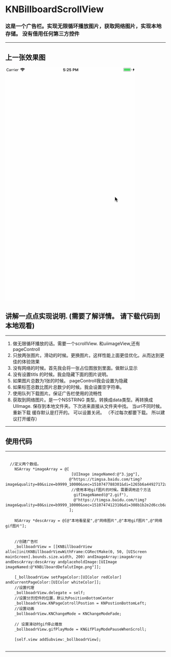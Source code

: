 
# KNBillboardScrollView 

### 这是一个广告栏。实现无限循环播放图片，获取网络图片，实现本地存储。 没有借用任何第三方控件 

----
## 上一张效果图

![](https://github.com/krystalName/KNBillboardScrollView/blob/master/billboardView.gif)

## 讲解一点点实现说明. (需要了解详情。 请下载代码到本地观看)

-----
1. 做无限循环播放的话。需要一个scrollView. 和uiimageView,还有pageControll
2. 只放两张图片。滑动的时候。更换图片。这样性能上面更佳优化。从而达到更佳的体验效果
3. 没有网络的时候。首先我会将一张占位图放到里面。做默认显示
4. 没有设置titls 的时候。我会隐藏下面的图片说明。
5. 如果图片总数为1张的时候。 pageControll我会设置为隐藏 
6. 如果标签总数比图片总数少的时候。我会设置空字符串。
7. 使用队列下载图片。保证广告栏使用的流畅性
8. 获取到网络图片。是一个NSSTRING 类型。转换成data类型。再转换成UIImage. 保存到本地文件夹。下次进来直接从文件夹中找。 当url不同时候。重新下载
缓存默认是打开的。 可以设置关闭。 （不过每次都要下载。 所以建议打开缓存）
----

## 使用代码
----- 
``` objc

  //定义两个数组。
    NSArray *imageArray = @[
                             [UIImage imageNamed:@"3.jpg"],
                            @"https://timgsa.baidu.com/timg?image&quality=80&size=b9999_10000&sec=1510747788301&di=1265b6a44927172a90f3bebcf088ab02&imgtype=0&src=http%3A%2F%2Fh.hiphotos.baidu.com%2Fimage%2Fpic%2Fitem%2F5243fbf2b2119313373b1edd6f380cd791238d67.jpg",
                             //使用本地gif图片的时候。需要调用这个方法
                              gifImageNamed(@"2.gif"),
                              @"https://timgsa.baidu.com/timg?image&quality=80&size=b9999_10000&sec=1510747412310&di=308b1b2e2d6ccb6a35796275fc185eaf&imgtype=0&src=http%3A%2F%2Fimg.zcool.cn%2Fcommunity%2F01f90e593a4ad4a8012193a3dcf03d.gif"
                            ];
    
    NSArray *descArray = @[@"本地看星星",@"网络图片",@"本地gif图片",@"网络gif图片"];
    
    
    //创建广告栏
    _bollboadrView = [[KNBillboadrView alloc]initKNBillboadrViewWithFrame:CGRectMake(0, 50, [UIScreen mainScreen].bounds.size.width, 200) andImageArray:imageArray andDescArray:descArray andplaceholdImage:[UIImage imageNamed:@"KNBilboardDefalutImge.png"]];
    
    [_bollboadrView setPageColor:[UIColor redColor] andCurrentPageColor:[UIColor whiteColor]];
    //设置代理
    _bollboadrView.delegate = self;
    //设置分页控件的位置，默认为PositionBottomCenter
    _bollboadrView.KNPageCotrollPostion = KNPostionBottomLeft;
    //设置动画
    _bollboadrView.KNChangeMode = KNChangeModeFade;
    
    // 设置滑动时gif停止播放
    _bollboadrView.gifPlayMode = KNGifPlayModePauseWhenScroll;
    
    [self.view addSubview:_bollboadrView];
    
```
-----
